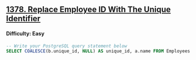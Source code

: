 ## [1378. Replace Employee ID With The Unique Identifier](https://leetcode.com/problems/replace-employee-id-with-the-unique-identifier)

#### Difficulty: Easy

```SQL
-- Write your PostgreSQL query statement below
SELECT COALESCE(b.unique_id, NULL) AS unique_id, a.name FROM Employees a LEFT JOIN EmployeeUNI b ON a.id = b.id;
```
